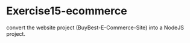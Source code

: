 # Exercise15-ecommerce
convert the website project (BuyBest-E-Commerce-Site) into a NodeJS project.
